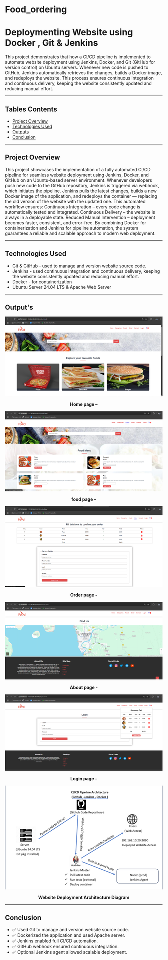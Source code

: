 # Food_ordering
<!--
![Image Alt](https://github.com/20Dartside/Food-ordering-Website-Deploy-on-Devops/blob/master/output_img/home.png?raw=true)
![Image Alt](https://github.com/20Dartside/Food-ordering-Website-Deploy-on-Devops/blob/master/output_img/food.png?raw=true)
![Image Alt](https://github.com/20Dartside/Food-ordering-Website-Deploy-on-Devops/blob/master/output_img/order.png?raw=true)
![Image Alt](https://github.com/20Dartside/Food-ordering-Website-Deploy-on-Devops/blob/master/output_img/about%20us.png?raw=true)
![Image Alt](https://github.com/20Dartside/Food-ordering-Website-Deploy-on-Devops/blob/master/output_img/login.png?raw=true)
-->

#  Deploymenting Website using  Docker , Git & Jenkins

This project demonstrates that  how a CI/CD pipeline is implemented to automate website deployment using Jenkins, Docker, and Git (GitHub for version control) on Ubuntu servers. Whenever new code is pushed to GitHub, Jenkins automatically retrieves the changes, builds a Docker image, and redeploys the website. This process ensures continuous integration and continuous delivery, keeping the website consistently updated and reducing manual effort.

---

##  Tables Contents  

- [Project Overview](#project-overview)
- [Technologies Used](#technologies-used)
- [Outputs](#outputs)
- [Conclusion](#conclusion)

---

##  Project Overview

This project showcases the implementation of a fully automated CI/CD pipeline for seamless website 
deployment using Jenkins, Docker, and GitHub on an Ubuntu-based server environment. 
Whenever developers push new code to the GitHub repository, Jenkins is triggered via webhook, which 
initiates the pipeline. Jenkins pulls the latest changes, builds a new Docker image of the application, and 
redeploys the container — replacing the old version of the website with the updated one. 
This automated workflow ensures: 
Continuous Integration – every code change is automatically tested and integrated. 
Continuous Delivery – the website is always in a deployable state. 
Reduced Manual Intervention – deployment becomes faster, consistent, and error-free. 
By combining Docker for containerization and Jenkins for pipeline automation, the system guarantees a 
reliable and scalable approach to modern web deployment.

---

##  Technologies Used

- Git & GitHub - used to manage and version website source code.
- Jenkins - used continuous integration and continuous delivery, keeping the website consistently updated and reducing manual effort.
- Docker - for containerization
- Ubuntu Server 24.04 LTS  & Apache Web Server

---

##  Output's 

<div align="center">
  
![Image Alt](https://github.com/20Dartside/Food-ordering-Website-Deploy-on-Devops/blob/master/output_img/home.png?raw=true)
  <p><strong>Home page – </strong></p>



  ![Image Alt](https://github.com/20Dartside/Food-ordering-Website-Deploy-on-Devops/blob/master/output_img/food.png?raw=true)
  <p><strong>food page – </strong></p>



  ![Image Alt](https://github.com/20Dartside/Food-ordering-Website-Deploy-on-Devops/blob/master/output_img/order.png?raw=true)
  <p><strong>Order page - </strong></p>

  ![Image Alt](https://github.com/20Dartside/Food-ordering-Website-Deploy-on-Devops/blob/master/output_img/about%20us.png?raw=true)
  <p><strong>About page - </strong></p>


![Image Alt](https://github.com/20Dartside/Food-ordering-Website-Deploy-on-Devops/blob/master/output_img/login.png?raw=true)
  <p><strong>Login page - </strong></p>

  
  ![Image Alt](https://github.com/20Dartside/Food-ordering-Website-Deploy-on-Devops/blob/master/output_img/flow_chart.png?raw=true)

  <p><strong>Website Deployment Architecture Diagram</strong></p>
</div>

---

##  Conclusion

- ✅ Used Git to manage and version website source code.
- ✅ Dockerized the application and used Apache server.
- ✅ Jenkins enabled full CI/CD automation.
- ✅ GitHub webhook ensured continuous integration.
- ✅ Optional Jenkins agent allowed scalable deployment.
